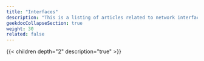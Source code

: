 ```yaml
---
title: "Interfaces"
description: "This is a listing of articles related to network interface configuration on TrueNAS CORE."
geekdocCollapseSection: true
weight: 30
related: false
---
```


{{< children depth="2" description="true" >}}
